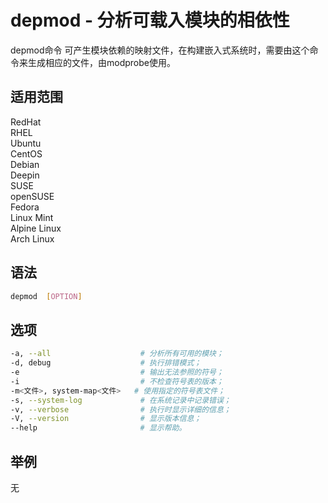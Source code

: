 # depmod - 分析可载入模块的相依性

depmod命令 可产生模块依赖的映射文件，在构建嵌入式系统时，需要由这个命令来生成相应的文件，由modprobe使用。

## 适用范围

<!-- <div class="svg linux">Linux</div> -->
<div class="svg redhat">RedHat</div>
<div class="svg rhel">RHEL</div>
<div class="svg ubuntu">Ubuntu</div>
<div class="svg centos">CentOS</div>
<div class="svg debian">Debian</div>
<div class="svg deepin">Deepin</div>
<div class="svg suse">SUSE</div>
<div class="svg opensuse">openSUSE</div>
<div class="svg fedora">Fedora</div>
<div class="svg linuxmint">Linux Mint</div>
<!-- <div class="svg mxlinux">MX Linux</div> -->
<div class="svg alpinelinux">Alpine Linux</div>
<div class="svg archlinux">Arch Linux</div>

## 语法

``` bash
depmod  [OPTION]
```

## 选项

``` bash
-a, --all                    # 分析所有可用的模块；
-d, debug                    # 执行排错模式；
-e                           # 输出无法参照的符号；
-i                           # 不检查符号表的版本；
-m<文件>, system-map<文件>   # 使用指定的符号表文件；
-s, --system-log             # 在系统记录中记录错误；
-v, --verbose                # 执行时显示详细的信息；
-V, --version                # 显示版本信息；
--help                       # 显示帮助。
```
## 举例

无
